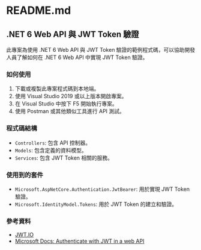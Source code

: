 # README.md

## .NET 6 Web API 與 JWT Token 驗證

此專案為使用 .NET 6 Web API 與 JWT Token 驗證的範例程式碼，可以協助開發人員了解如何在 .NET 6 Web API 中實現 JWT Token 驗證。

### 如何使用

1. 下載或複製此專案程式碼到本地端。
2. 使用 Visual Studio 2019 或以上版本開啟專案。
3. 在 Visual Studio 中按下 F5 開始執行專案。
4. 使用 Postman 或其他類似工具進行 API 測試。

### 程式碼結構

- `Controllers`: 包含 API 控制器。
- `Models`: 包含定義的資料模型。
- `Services`: 包含 JWT Token 相關的服務。

### 使用到的套件

- `Microsoft.AspNetCore.Authentication.JwtBearer`: 用於實現 JWT Token 驗證。
- `Microsoft.IdentityModel.Tokens`: 用於 JWT Token 的建立和驗證。

### 參考資料

- [JWT.IO](https://jwt.io/)
- [Microsoft Docs: Authenticate with JWT in a web API](https://docs.microsoft.com/en-us/aspnet/core/security/authentication/accjwt?view=aspnetcore-6.0)
